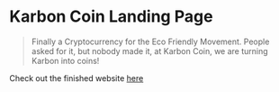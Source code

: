 # Karbon Coin Landing Page
 
> Finally a Cryptocurrency for the Eco Friendly Movement. People asked for it, but nobody made it, at Karbon Coin, we are turning Karbon into coins!

Check out the finished website [here](https://karboncoin.com)

